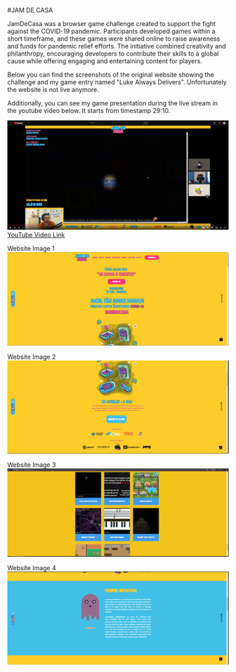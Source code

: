 #JAM DE CASA

JamDeCasa was a browser game challenge created to support the fight against the COVID-19 pandemic. Participants developed games within a short timeframe, and these games were shared online to raise awareness and funds for pandemic relief efforts. The initiative combined creativity and philanthropy, encouraging developers to contribute their skills to a global cause while offering engaging and entertaining content for players.

Below you can find the screenshots of the original website showing the challenge and my game entry named "Luke Always Delivers". Unfortunately the website is not live anymore.

Additionally, you can see my game presentation during the live stream in the youtube video below. It starts from timestamp 29:10.

[![GameDev Radio! S2 EP7; Donam si Jucam Jam De Casa #stamacasa](https://github.com/4padrian/Luke_Always_Delivers/blob/master/original_website_photos/Jam_De_Casa_5.jpg)](https://www.youtube.com/watch?v=vFapr-xkhRQ&ab_channel=GameDevAcademy)
[YouTube Video Link](https://www.youtube.com/watch?v=vFapr-xkhRQ&ab_channel=GameDevAcademy)

Website Image 1
![Jam_de_casa_1](https://github.com/4padrian/Luke_Always_Delivers/blob/master/original_website_photos/Jam_De_Casa_1.jpg)

Website Image 2
![Jam_de_casa_2](https://github.com/4padrian/Luke_Always_Delivers/blob/master/original_website_photos/Jam_De_Casa_2.jpg)

Website Image 3
![Jam_de_casa_3](https://github.com/4padrian/Luke_Always_Delivers/blob/master/original_website_photos/Jam_De_Casa_3.png)

Website Image 4
![Jam_de_casa_4](https://github.com/4padrian/Luke_Always_Delivers/blob/master/original_website_photos/Jam_De_Casa_4.jpg)
